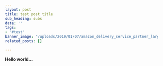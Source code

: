 ```yaml
---
layout: post
title: test post title
sub_heading: subs
date: ''
tags:
- "#test"
banner_image: "/uploads/2019/01/07/amazon_delivery_service_partner_large.jpg"
related_posts: []

---
```

**Hello world...**